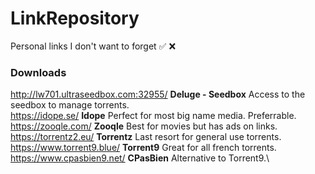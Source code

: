 # LinkRepository
Personal links I don't want to forget
✅
❌
### Downloads
http://lw701.ultraseedbox.com:32955/ **Deluge - Seedbox** Access to the seedbox to manage torrents.\
https://idope.se/ **Idope** Perfect for most big name media. Preferrable.\
https://zooqle.com/ **Zooqle** Best for movies but has ads on links.\
https://torrentz2.eu/ **Torrentz** Last resort for general use torrents.\
https://www.torrent9.blue/ **Torrent9** Great for all french torrents.\
https://www.cpasbien9.net/ **CPasBien** Alternative to Torrent9.\
